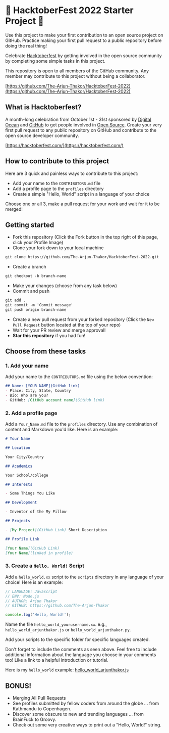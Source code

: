 # 🌱 HacktoberFest 2022 Starter Project 🌱
 
Use this project to make your first contribution to an open source project on GitHub. Practice making your first pull request to a public repository before doing the real thing!

Celebrate [Hacktoberfest](https://hacktoberfest.digitalocean.com/) by getting involved in the open source community by completing some simple tasks in this project.

This repository is open to all members of the GitHub community. Any member may contribute to this project without being a collaborator.

[https://github.com/The-Arjun-Thakor/HacktoberFest-2022](https://github.com/The-Arjun-Thakor/HacktoberFest-2022)

## What is Hacktoberfest?
A month-long celebration from October 1st - 31st sponsored by [Digital Ocean](https://hacktoberfest.com/) and [GitHub](https://dev.to/this-is-learning/hacktoberfest-2022-is-almost-there-get-ready-4ifb) to get people involved in [Open Source](https://github.com/open-source). Create your very first pull request to any public repository on GitHub and contribute to the open source developer community.

[https://hacktoberfest.com/](https://hacktoberfest.com/)

## How to contribute to this project
Here are 3 quick and painless ways to contribute to this project:

* Add your name to the `CONTRIBUTORS.md` file
* Add a profile page to the `profiles` directory
* Create a simple "Hello, World" script in a language of your choice

Choose one or all 3, make a pull request for your work and wait for it to be merged!

## Getting started
* Fork this repository (Click the Fork button in the top right of this page, click your Profile Image)
* Clone your fork down to your local machine

```markdown
git clone https://github.com/The-Arjun-Thakor/HacktoberFest-2022.git
```

* Create a branch

```markdown
git checkout -b branch-name
```

* Make your changes (choose from any task below)
* Commit and push

```markdown
git add .
git commit -m 'Commit message'
git push origin branch-name
```

* Create a new pull request from your forked repository (Click the `New Pull Request` button located at the top of your repo)
* Wait for your PR review and merge approval!
* __Star this repository__ if you had fun!

## Choose from these tasks
### 1. Add your name
Add your name to the `CONTRIBUTORS.md` file using the below convention:

```markdown
## Name: [YOUR NAME](GitHub link)
- Place: City, State, Country
- Bio: Who are you?
- GitHub: [GitHub account name](GitHub link)
```

### 2. Add a profile page
Add a `Your_Name.md` file to the `profiles` directory. Use any combination of content and Markdown you'd like. Here is an example:

```markdown
# Your Name

## Location

Your City/Country

## Academics

Your School/college

## Interests

- Some Things You Like

## Development

- Inventor of the My Pillow

## Projects

- [My Project](GitHub Link) Short Description

## Profile Link

[Your Name](GitHub Link)
[Your Name](linked in profile)
```

### 3. Create a `Hello, World!` Script
Add a `hello_world.xx` script to the `scripts` directory in any language of your choice! Here is an example:

```Javascript
// LANGUAGE: Javascript
// ENV: Node.js
// AUTHOR: Arjun Thakor
// GITHUB: https://github.com/The-Arjun-Thakor

console.log('Hello, World!');
```

Name the file `hello_world_yourusername.xx`. e.g., `hello_world_arjunthakor.js` or `hello_world_arjunthakor.py`.

Add your scripts to the specific folder for specific languages created. 

Don't forget to include the comments as seen above. Feel free to include additional information about the language you choose in your comments too! Like a link to a helpful introduction or tutorial. 

Here is my `hello_world` example: [hello_world_arjunthakor.js](https://github.com/he-Arjun-Thakor/hacktoberfest/blob/master/scripts/hello_world_arjunthakor.js)

## BONUS!
* Merging All Pull Requests
* See profiles submitted by fellow coders from around the globe ... from Kathmandu to Copenhagen.
* Discover some obscure to new and trending languages ... from BrainFuck to Groovy.
* Check out some very creative ways to print out a "Hello, World!" string.


